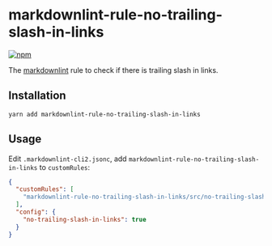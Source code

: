 # markdownlint-rule-no-trailing-slash-in-links

[![npm](https://img.shields.io/npm/v/markdownlint-rule-no-trailing-slash-in-links?color=blue)](https://www.npmjs.com/package/markdownlint-rule-no-trailing-slash-in-links)

The [markdownlint](https://github.com/DavidAnson/markdownlint) rule to check if there is trailing slash in links.

## Installation

```shell
yarn add markdownlint-rule-no-trailing-slash-in-links
```

## Usage

Edit `.markdownlint-cli2.jsonc`, add `markdownlint-rule-no-trailing-slash-in-links` to `customRules`:

```json
{
  "customRules": [
    "markdownlint-rule-no-trailing-slash-in-links/src/no-trailing-slash-in-links.js"
  ],
  "config": {
    "no-trailing-slash-in-links": true
  }
}
```
